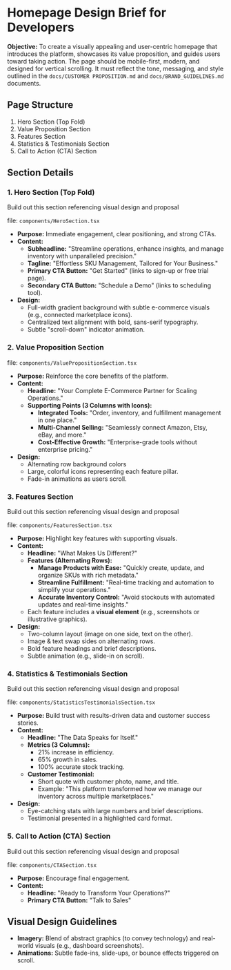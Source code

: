 # Homepage Design Brief for Developers

**Objective:**
To create a visually appealing and user-centric homepage that introduces the platform, showcases its value proposition, and guides users toward taking action. The page should be mobile-first, modern, and designed for vertical scrolling. It must reflect the tone, messaging, and style outlined in the `docs/CUSTOMER PROPOSITION.md` and `docs/BRAND_GUIDELINES.md` documents.

## **Page Structure**

1. Hero Section (Top Fold)
2. Value Proposition Section
3. Features Section
4. Statistics & Testimonials Section
5. Call to Action (CTA) Section

## **Section Details**

### **1. Hero Section (Top Fold)**

Build out this section referencing visual design and proposal

file: `components/HeroSection.tsx`


- **Purpose:** Immediate engagement, clear positioning, and strong CTAs.
- **Content:**
  - **Subheadline:** "Streamline operations, enhance insights, and manage inventory with unparalleled precision."
  - **Tagline:** "Effortless SKU Management, Tailored for Your Business."
  - **Primary CTA Button:** "Get Started" (links to sign-up or free trial page).
  - **Secondary CTA Button:** "Schedule a Demo" (links to scheduling tool).
- **Design:**
  - Full-width gradient background with subtle e-commerce visuals (e.g., connected marketplace icons).
  - Centralized text alignment with bold, sans-serif typography.
  - Subtle "scroll-down" indicator animation.

### **2. Value Proposition Section**

file: `components/ValuePropositionSection.tsx`

- **Purpose:** Reinforce the core benefits of the platform.
- **Content:**
  - **Headline:** "Your Complete E-Commerce Partner for Scaling Operations."
  - **Supporting Points (3 Columns with Icons):**
    - **Integrated Tools:** "Order, inventory, and fulfillment management in one place."
    - **Multi-Channel Selling:** "Seamlessly connect Amazon, Etsy, eBay, and more."
    - **Cost-Effective Growth:** "Enterprise-grade tools without enterprise pricing."
- **Design:**
  - Alternating row background colors
  - Large, colorful icons representing each feature pillar.
  - Fade-in animations as users scroll.

### **3. Features Section**

Build out this section referencing visual design and proposal

file: `components/FeaturesSection.tsx`

- **Purpose:** Highlight key features with supporting visuals.
- **Content:**
  - **Headline:** "What Makes Us Different?"
  - **Features (Alternating Rows):**
    - **Manage Products with Ease:** "Quickly create, update, and organize SKUs with rich metadata."
    - **Streamline Fulfillment:** "Real-time tracking and automation to simplify your operations."
    - **Accurate Inventory Control:** "Avoid stockouts with automated updates and real-time insights."
  - Each feature includes a **visual element** (e.g., screenshots or illustrative graphics).
- **Design:**
  - Two-column layout (image on one side, text on the other).
  - Image & text swap sides on alternating rows.
  - Bold feature headings and brief descriptions.
  - Subtle animation (e.g., slide-in on scroll).

### **4. Statistics & Testimonials Section**

Build out this section referencing visual design and proposal

file: `components/StatisticsTestimonialsSection.tsx`

- **Purpose:** Build trust with results-driven data and customer success stories.
- **Content:**
  - **Headline:** "The Data Speaks for Itself."
  - **Metrics (3 Columns):**
    - 21% increase in efficiency.
    - 65% growth in sales.
    - 100% accurate stock tracking.
  - **Customer Testimonial:**
    - Short quote with customer photo, name, and title.
    - Example: "This platform transformed how we manage our inventory across multiple marketplaces."
- **Design:**
  - Eye-catching stats with large numbers and brief descriptions.
  - Testimonial presented in a highlighted card format.

### **5. Call to Action (CTA) Section**

Build out this section referencing visual design and proposal

file: `components/CTASection.tsx`

- **Purpose:** Encourage final engagement.
- **Content:**
  - **Headline:** "Ready to Transform Your Operations?"
  - **Primary CTA Button:** "Talk to Sales"

## **Visual Design Guidelines**

- **Imagery:** Blend of abstract graphics (to convey technology) and real-world visuals (e.g., dashboard screenshots).
- **Animations:** Subtle fade-ins, slide-ups, or bounce effects triggered on scroll.
